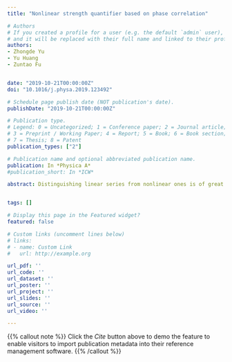 ```yaml
---
title: "Nonlinear strength quantifier based on phase correlation"

# Authors
# If you created a profile for a user (e.g. the default `admin` user), write the username (folder name) here 
# and it will be replaced with their full name and linked to their profile.
authors:
- Zhongde Yu
- Yu Huang
- Zuntao Fu


date: "2019-10-21T00:00:00Z"
doi: "10.1016/j.physa.2019.123492"

# Schedule page publish date (NOT publication's date).
publishDate: "2019-10-21T00:00:00Z"

# Publication type.
# Legend: 0 = Uncategorized; 1 = Conference paper; 2 = Journal article;
# 3 = Preprint / Working Paper; 4 = Report; 5 = Book; 6 = Book section;
# 7 = Thesis; 8 = Patent
publication_types: ["2"]

# Publication name and optional abbreviated publication name.
publication: In *Physica A*
#publication_short: In *ICW*

abstract: Distinguishing linear series from nonlinear ones is of great importance, for not only un- derstanding the processes generating these series but also their modeling and prediction. There are many methods and their nonlinear quantifiers to reach this goal, but no one is powerful enough to deal with any given series. In this study, the artificially generating series with given tailored phase correlation strength is applied to test the performance of some widely used methods and their nonlinear quantifiers given in the previous studies, both advantages and shortcomings are shown for these methods and their nonlinear metrics. Especially, spurious results from these methods and their nonlinear metrics can be found for some cases (much weak or strong phase correlations). In order to avoid these spurious results, modified phase correlation quantifiers are proposed. At the same time, multiple stripes found in the phase map can be explained from the view point of enhanced nonlinear strength.


tags: []

# Display this page in the Featured widget?
featured: false

# Custom links (uncomment lines below)
# links:
# - name: Custom Link
#   url: http://example.org

url_pdf: ''
url_code: ''
url_dataset: ''
url_poster: ''
url_project: ''
url_slides: ''
url_source: ''
url_video: ''

---
```


{{% callout note %}}
Click the *Cite* button above to demo the feature to enable visitors to import publication metadata into their reference management software.
{{% /callout %}}

